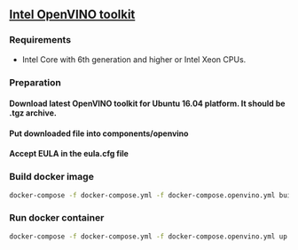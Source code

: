 ## [Intel OpenVINO toolkit](https://software.intel.com/en-us/openvino-toolkit)

### Requirements

* Intel Core with 6th generation and higher or Intel Xeon CPUs.

### Preparation

#### Download latest OpenVINO toolkit for Ubuntu 16.04 platform. It should be .tgz archive.
#### Put downloaded file into components/openvino
#### Accept EULA in the eula.cfg file

### Build docker image
```bash
docker-compose -f docker-compose.yml -f docker-compose.openvino.yml build
```

### Run docker container
```bash
docker-compose -f docker-compose.yml -f docker-compose.openvino.yml up -d
```
